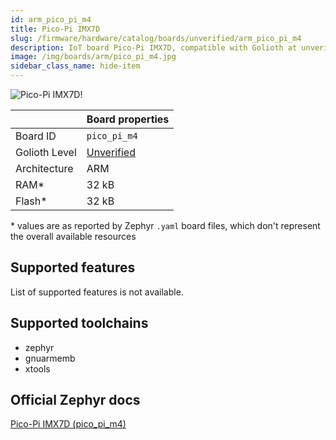 ```yaml
---
id: arm_pico_pi_m4
title: Pico-Pi IMX7D
slug: /firmware/hardware/catalog/boards/unverified/arm_pico_pi_m4
description: IoT board Pico-Pi IMX7D, compatible with Golioth at unverified level.
image: /img/boards/arm/pico_pi_m4.jpg
sidebar_class_name: hide-item
---
```


[//]: # (This is an auto-generated file, do not edit! Changes to it will be lost upon re-generation)

![Pico-Pi IMX7D!](/img/boards/arm/pico_pi_m4.jpg "Pico-Pi IMX7D")

|                | Board properties     |
| -------------  | -------------------- |
| Board ID       | `pico_pi_m4` |
| Golioth Level  | [Unverified](/firmware/hardware#unverified-boards) |
| Architecture   | ARM |
| RAM*           | 32 kB |
| Flash*         | 32 kB |

\* values are as reported by Zephyr `.yaml` board files, which don't represent the overall available resources



## Supported features

List of supported features is not available.

## Supported toolchains

* zephyr
* gnuarmemb
* xtools

## Official Zephyr docs

[Pico-Pi IMX7D (pico_pi_m4)](https://docs.zephyrproject.org/3.6.0/boards/arm/pico_pi_m4/doc/index.html)

